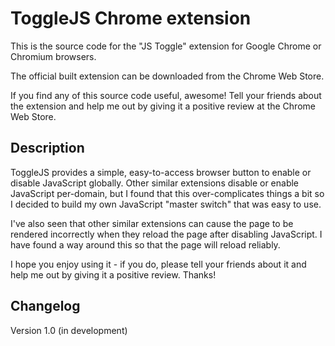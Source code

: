 ToggleJS Chrome extension
=========================

This is the source code for the "JS Toggle" extension for Google Chrome or
Chromium browsers.

The official built extension can be downloaded from the Chrome Web Store.

If you find any of this source code useful, awesome! Tell your friends about the
extension and help me out by giving it a positive review at the Chrome Web Store.

Description
-----------

ToggleJS provides a simple, easy-to-access browser button to enable or disable JavaScript
globally. Other similar extensions disable or enable JavaScript per-domain, but I found that
this over-complicates things a bit so I decided to build my own JavaScript "master switch"
that was easy to use.

I've also seen that other similar extensions can cause the page to be rendered incorrectly
when they reload the page after disabling JavaScript. I have found a way around this so that
the page will reload reliably.

I hope you enjoy using it - if you do, please tell your friends about it and help me out by
giving it a positive review. Thanks!

Changelog
---------

Version 1.0 (in development)
